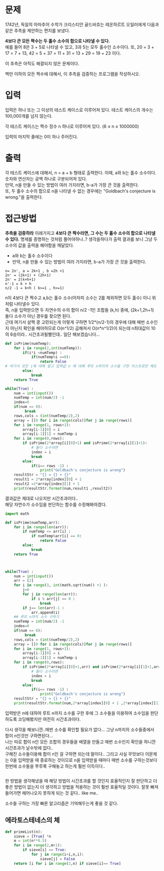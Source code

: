 # 문제
1742년, 독일의 아마추어 수학가 크리스티안 골드바흐는 레온하르트 오일러에게 다음과 같은 추측을 제안하는 편지를 보냈다.

__4보다 큰 모든 짝수는 두 홀수 소수의 합으로 나타낼 수 있다.__   
예를 들어 8은 3 + 5로 나타낼 수 있고, 3과 5는 모두 홀수인 소수이다. 또, 20 = 3 + 17 = 7 + 13, 42 = 5 + 37 = 11 + 31 = 13 + 29 = 19 + 23 이다.

이 추측은 아직도 해결되지 않은 문제이다.

백만 이하의 모든 짝수에 대해서, 이 추측을 검증하는 프로그램을 작성하시오.

# 입력
입력은 하나 또는 그 이상의 테스트 케이스로 이루어져 있다. 테스트 케이스의 개수는 100,000개를 넘지 않는다.

각 테스트 케이스는 짝수 정수 n 하나로 이루어져 있다. (6 ≤ n ≤ 1000000)

입력의 마지막 줄에는 0이 하나 주어진다.

# 출력
각 테스트 케이스에 대해서, n = a + b 형태로 출력한다. 이때, a와 b는 홀수 소수이다. 숫자와 연산자는 공백 하나로 구분되어져 있다.   
만약, n을 만들 수 있는 방법이 여러 가지라면, b-a가 가장 큰 것을 출력한다.    
또, 두 홀수 소수의 합으로 n을 나타낼 수 없는 경우에는 "Goldbach's conjecture is wrong."을 출력한다.

# 접근방법

__추측을 검증하라__ 이래가지고 __4보다 큰 짝수라면, 그 수는 두 홀수 소수의 합으로 나타낼 수 있다.__ 명제를 증명하는 것처럼 풀어야하나..? 생각을하다가 출력 결과를 보니 그냥 두 소수의 값을 출력을 해야함을 깨달았다.   

+ a와 b는 홀수 소수이다
+ 만약, n을 만들 수 있는 방법이 여러 가지라면, b-a가 가장 큰 것을 출력한다.

```
n= 2n', a = 2k+1 , b =2h +1
2n' = (2k+1) + (2h+1)
2n' = 2(k+h+1)
n'-1 = k + h 
n/2 -1 = k+h ( k>=1 , h>=1)
```
n이 4보다 큰 짝수고 a,b는 홀수 소수(어차피 소수는 2를 제외하면 모두 홀수) 이니 위처럼 나타낼수 있다.    
즉, n을 입력받으면 두 자연수의 수의 합이 n/2 -1인 조합들 (k,h) 중에, (2k+1,2h+1) 둘다 소수가 아닌 경우를 찾으면 된다.   
근데 여기서 살짝 쿵 고민되는게 이렇게 구하면 1/2*(n/2-1)의 경우에 대해 매번 소수인지 아닌지 확인을 해야하므로  O(n^1/2) 곱해져서 O(n*n^1/2)이  되는데 n최대값이 10의 6승이라.. 시간초과될삘인데.. 일단 해보겠습니다...   
```python
def isPrime(numTemp):
    for i in range(2,int(numTemp)):
        if(i*i <numTemp) :
            if(numTemp%i ==0):
                return False
# 여기서 모든 i에 대해 말고 입력값 n 에 대해 루트 n까지의 소수들 구한 리스트로만 해도 될듯           
        else:
            break
    return True

while(True) :
    num = int(input())
    numTemp = int(num/2) -1
    index=0
    if(num == 0):
         break
    rows,cols = (int(numTemp/2),2)
    array = [[0 for i in range(cols)]for j in range(rows)]
    for i in range(1, rows+1):
        array[i-1][0] = i
        array[i-1][1] = numTemp-i
    for i in range(0,rows):
        if isPrime(2*array[i][0]+1) and isPrime(2*array[i][1]+1):
            # 둘다 소수라면
            index = i 
            break
        else:
            if(i== rows -1) :
                print("Goldbach's conjecture is wrong")
    resultStr = "{} = {} + {}"
    result1 = 2*array[index][0] + 1
    result2 =2*array[index][1] + 1
    print(resultStr.format(num,result1 ,result2))
```
결과값은 제대로 나오지만 시간초과이다..   
해당 자연수가 소수임을 판단하는 함수를 수정해봐야겠다.   

```python
import math

def isPrime(numTemp,arr):
    for i in range(len(arr)):
        if numTemp <= arr[i] :
            if numTemp%arr[i] == 0:
                return False
        else:
            break
    return True



while(True) :
    num = int(input())
    arr = [2]
    for i in range(3, int(math.sqrt(num)) +1 ):
        j=0
        for j in range(len(arr)):
            if i % arr[j] == 0 :
                break
        if j== len(arr)-1 : 
            arr.append(i)
    ## 루트 n까지 소수 구하기
    numTemp = int(num/2) -1    
    index=0
    if(num == 0):
         break
    rows,cols = (int(numTemp/2),2)
    array = [[0 for i in range(cols)]for j in range(rows)]
    for i in range(1, rows+1):
        array[i-1][0] = i
        array[i-1][1] = numTemp-i
    for i in range(0,rows):
        if isPrime(2*array[i][0]+1,arr) and isPrime(2*array[i][1]+1,arr):
            # 둘다 소수라면
            index = i 
            break
        else:
            if(i== rows -1) :
                print("Goldbach's conjecture is wrong")
    resultStr = "{} = {} + {}"
    print(resultStr.format(num,2*array[index][0] + 1 ,2*array[index][1] + 1))
```
입력받은 n에 대하여 루트 n까지 소수를 구한 후에 그 소수들을 이용하여 소수임을 판단하도록 코딩해봤지만 여전히 시간초과이다.   

다시 생각을 해보니깐..매번 소수를 확인할 필요가 없다... 그냥 n까지의 소수들중에서 합이 n인것만 구하면된다...    
나는 따로 합이 n인 모든 조합의 경우들을 배열을 만들고  매번 소수인지 확인을 하니깐 시간초과가 날수밖에 없다..   
구해진 소수들이용해 합이 n인 걸 구하면 되는데 말이다..
그리고 사실 무엇보다 이문제는 0을 입력받을 때 종료하는 것이므로 n을 입력받을 때마다 매번 소수를 구하는것보다 한번에 소수들을 쭈루룩 구해놓고 하는게 훨씬 이득이다..   
```python

```

한 방법을 생각해냈을 때 해당 방법이 시간초과를 할 것인지 효율적인지 잘 판단하고 더 좋은 방법이 없는지 더 생각하고 방법을 적용하는 것이 훨씬 효율적일 것이다. 잘못 빠져들어가면 헤어나오지 못하게 되는 것 같다.. like me..

소수들 구하는 가장 빠른 알고리즘은 기억해두는게 좋을 것 같다.   
## 에라토스테네스의 체
```python
def primeList(n):
    sieve = [True] *n
    m = int(n**0.5)
    for i in range(2,m+1):
        if sieve[i] == True:
            for j in range(i+i,n,i):
                sieve[j] = False
    return [i for i in range(2,n) if sieve[i]== True]
```
